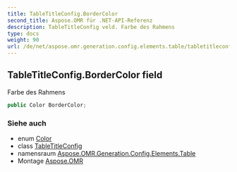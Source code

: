 ```yaml
---
title: TableTitleConfig.BorderColor
second_title: Aspose.OMR für .NET-API-Referenz
description: TableTitleConfig veld. Farbe des Rahmens
type: docs
weight: 90
url: /de/net/aspose.omr.generation.config.elements.table/tabletitleconfig/bordercolor/
---
```

## TableTitleConfig.BorderColor field

Farbe des Rahmens

```csharp
public Color BorderColor;
```

### Siehe auch

* enum [Color](../../../aspose.omr.generation/color/)
* class [TableTitleConfig](../)
* namensraum [Aspose.OMR.Generation.Config.Elements.Table](../../tabletitleconfig/)
* Montage [Aspose.OMR](../../../)


